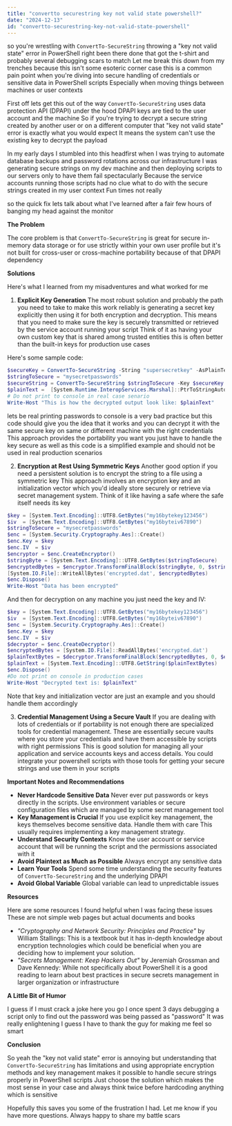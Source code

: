```yaml
---
title: "convertto securestring key not valid state powershell?"
date: "2024-12-13"
id: "convertto-securestring-key-not-valid-state-powershell"
---
```


 so you're wrestling with `ConvertTo-SecureString` throwing a "key not valid state" error in PowerShell right been there done that got the t-shirt and probably several debugging scars to match Let me break this down from my trenches because this isn't some esoteric corner case this is a common pain point when you're diving into secure handling of credentials or sensitive data in PowerShell scripts Especially when moving things between machines or user contexts

First off lets get this out of the way `ConvertTo-SecureString` uses data protection API (DPAPI) under the hood DPAPI keys are tied to the user account and the machine So if you're trying to decrypt a secure string created by another user or on a different computer that "key not valid state" error is exactly what you would expect It means the system can't use the existing key to decrypt the payload

In my early days I stumbled into this headfirst when I was trying to automate database backups and password rotations across our infrastructure I was generating secure strings on my dev machine and then deploying scripts to our servers only to have them fail spectacularly Because the service accounts running those scripts had no clue what to do with the secure strings created in my user context Fun times not really

 so the quick fix lets talk about what I've learned after a fair few hours of banging my head against the monitor

**The Problem**

The core problem is that `ConvertTo-SecureString` is great for secure in-memory data storage or for use strictly within your own user profile but it's not built for cross-user or cross-machine portability because of that DPAPI dependency

**Solutions**

Here's what I learned from my misadventures and what worked for me

1. **Explicit Key Generation** The most robust solution and probably the path you need to take to make this work reliably is generating a secret key explicitly then using it for both encryption and decryption. This means that you need to make sure the key is securely transmitted or retrieved by the service account running your script Think of it as having your own custom key that is shared among trusted entities this is often better than the built-in keys for production use cases

Here's some sample code:

```powershell
$secureKey = ConvertTo-SecureString -String "supersecretkey" -AsPlainText -Force
$stringToSecure = "mysecretpasswords"
$secureString = ConvertTo-SecureString $stringToSecure -Key $secureKey
$plainText =  [System.Runtime.InteropServices.Marshal]::PtrToStringAuto([System.Runtime.InteropServices.Marshal]::SecureStringToBSTR($secureString))
# Do not print to console in real case senario
Write-Host "This is how the decrypted output look like: $plainText"
```

 lets be real printing passwords to console is a very bad practice but this code should give you the idea that it works and you can decrypt it with the same secure key on same or different machine with the right credentials This approach provides the portability you want you just have to handle the key secure as well as this code is a simplified example and should not be used in real production scenarios

2.  **Encryption at Rest Using Symmetric Keys** Another good option if you need a persistent solution is to encrypt the string to a file using a symmetric key This approach involves an encryption key and an initialization vector which you'd ideally store securely or retrieve via secret management system. Think of it like having a safe where the safe itself needs its key

```powershell
$key = [System.Text.Encoding]::UTF8.GetBytes("my16bytekey123456")
$iv  = [System.Text.Encoding]::UTF8.GetBytes("my16byteiv67890")
$stringToSecure = "mysecretpasswords"
$enc = [System.Security.Cryptography.Aes]::Create()
$enc.Key = $key
$enc.IV  = $iv
$encryptor = $enc.CreateEncryptor()
$stringByte = [System.Text.Encoding]::UTF8.GetBytes($stringToSecure)
$encryptedBytes = $encryptor.TransformFinalBlock($stringByte, 0, $stringByte.Length)
[System.IO.File]::WriteAllBytes('encrypted.dat', $encryptedBytes)
$enc.Dispose()
Write-Host "Data has been encrypted"
```

And then for decryption on any machine you just need the key and IV:

```powershell
$key = [System.Text.Encoding]::UTF8.GetBytes("my16bytekey123456")
$iv  = [System.Text.Encoding]::UTF8.GetBytes("my16byteiv67890")
$enc = [System.Security.Cryptography.Aes]::Create()
$enc.Key = $key
$enc.IV  = $iv
$decryptor = $enc.CreateDecryptor()
$encryptedBytes = [System.IO.File]::ReadAllBytes('encrypted.dat')
$plainTextBytes = $decryptor.TransformFinalBlock($encryptedBytes, 0, $encryptedBytes.Length)
$plainText = [System.Text.Encoding]::UTF8.GetString($plainTextBytes)
$enc.Dispose()
#Do not print on console in production cases
Write-Host "Decrypted text is: $plainText"
```

Note that key and initialization vector are just an example and you should handle them accordingly

3.  **Credential Management Using a Secure Vault** If you are dealing with lots of credentials or if portability is not enough there are specialized tools for credential management. These are essentially secure vaults where you store your credentials and have them accessible by scripts with right permissions This is good solution for managing all your application and service accounts keys and access details. You could integrate your powershell scripts with those tools for getting your secure strings and use them in your scripts

**Important Notes and Recommendations**

*   **Never Hardcode Sensitive Data** Never ever put passwords or keys directly in the scripts. Use environment variables or secure configuration files which are managed by some secret management tool
*   **Key Management is Crucial** If you use explicit key management, the keys themselves become sensitive data. Handle them with care This usually requires implementing a key management strategy.
*   **Understand Security Contexts** Know the user account or service account that will be running the script and the permissions associated with it
*   **Avoid Plaintext as Much as Possible** Always encrypt any sensitive data
*   **Learn Your Tools** Spend some time understanding the security features of `ConvertTo-SecureString` and the underlying DPAPI
*   **Avoid Global Variable** Global variable can lead to unpredictable issues

**Resources**

Here are some resources I found helpful when I was facing these issues These are not simple web pages but actual documents and books

*   *"Cryptography and Network Security: Principles and Practice"* by William Stallings: This is a textbook but it has in-depth knowledge about encryption technologies which could be beneficial when you are deciding how to implement your solution.
*   *"Secrets Management: Keep Hackers Out"* by  Jeremiah Grossman and Dave  Kennedy: While not specifically about PowerShell it is a good reading to learn about best practices in secure secrets management in larger organization or infrastructure

**A Little Bit of Humor**

 I guess if I must crack a joke here you go I once spent 3 days debugging a script only to find out the password was being passed as "password" It was really enlightening I guess I have to thank the guy for making me feel so smart

**Conclusion**

So yeah the "key not valid state" error is annoying but understanding that `ConvertTo-SecureString` has limitations and using appropriate encryption methods and key management makes it possible to handle secure strings properly in PowerShell scripts Just choose the solution which makes the most sense in your case and always think twice before hardcoding anything which is sensitive

Hopefully this saves you some of the frustration I had. Let me know if you have more questions. Always happy to share my battle scars
